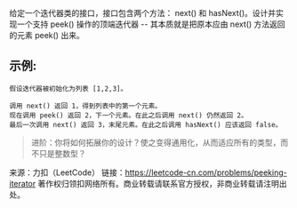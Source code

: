 给定一个迭代器类的接口，接口包含两个方法： next() 和 hasNext()。设计并实现一个支持 peek() 操作的顶端迭代器 -- 其本质就是把原本应由 next() 方法返回的元素 peek() 出来。

示例:
---
```
假设迭代器被初始化为列表 [1,2,3]。

调用 next() 返回 1，得到列表中的第一个元素。
现在调用 peek() 返回 2，下一个元素。在此之后调用 next() 仍然返回 2。
最后一次调用 next() 返回 3，末尾元素。在此之后调用 hasNext() 应该返回 false。
```
>进阶：你将如何拓展你的设计？使之变得通用化，从而适应所有的类型，而不只是整数型？

来源：力扣（LeetCode）
链接：https://leetcode-cn.com/problems/peeking-iterator
著作权归领扣网络所有。商业转载请联系官方授权，非商业转载请注明出处。
